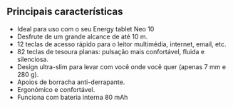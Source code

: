 ## Principais características

* Ideal para uso com o seu Energy tablet Neo 10
* Desfrute de um grande alcance de até 10 m. 
* 12 teclas de acesso rápido para o leitor multimédia, internet, email, etc.
* 82 teclas de tesoura planas: pulsação mais confortável, fluida e silenciosa. 
* Design ultra-slim para levar com você onde você quer (apenas 7 mm e 280 g). 
* Apoios de borracha anti-derrapante. 
* Ergonómico e confortável. 
* Funciona com bateria interna 80 mAh 

